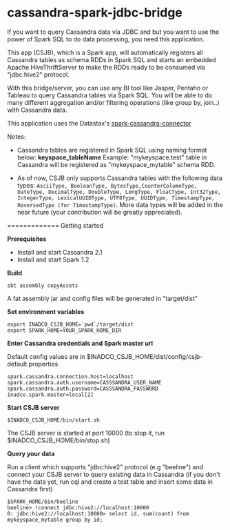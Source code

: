 

# cassandra-spark-jdbc-bridge
If you want to query Cassandra data via JDBC and but you want to use the power of Spark SQL to do data processing, you need this application.

This app (CSJB), which is a Spark app, will automatically registers all Cassandra tables as schema RDDs in Spark SQL and starts an embedded Apache HiveThriftServer to make the RDDs ready to be consumed via "jdbc:hive2" protocol.

With this bridge/server, you can use any BI tool like Jasper, Pentaho or Tableau to query Cassandra tables via Spark SQL. You will be able to do many different aggregation and/or filtering operations (like group by, join..) with Cassandra data.

This application uses the Datastax's [spark-cassandra-connector](https://github.com/datastax/spark-cassandra-connector) 

Notes: 

 - Cassandra tables are registered in Spark SQL using naming format below:
**keyspace_tableName**
Example: "mykeyspace.test" table in Cassandra will be registered as "mykeyspace_mytable" schema RDD.

 - As of now, CSJB only supports Cassandra tables with the following data types: `AsciiType, BooleanType, BytesType,CounterColumnType, DateType, DecimalType, DoubleType, LongType, FloatType, Int32Type, IntegerType, LexicalUUIDType, UTF8Type, UUIDType, TimestampType, ReversedType (for TimestampType)`. More data types will be added in the near future (your contribution will be greatly appreciated). 

=============
Getting started

**Prerequisites**
 - Install and start Cassandra 2.1
 - Install and start Spark 1.2
 
**Build**

    sbt assembly copyAssets

 A fat assembly jar and config files will be generated in "target/dist"
 
 **Set environment variables** 

    export INADCO_CSJB_HOME=`pwd`/target/dist
    export SPARK_HOME=YOUR_SPARK_HOME_DIR

 **Enter Cassandra credentials and Spark master url**
 
 Default config values are in $INADCO_CSJB_HOME/dist/config/csjb-default.properties

    spark.cassandra.connection.host=localhost
    spark.cassandra.auth.username=CASSSANDRA_USER_NAME
    spark.cassandra.auth.password=CASSSANDRA_PASSWORD
    inadco.spark.master=local[2]
    
**Start CSJB server** 

    $INADCO_CSJB_HOME/bin/start.sh

The CSJB server is started at port 10000 
(to stop it, run $INADCO_CSJB_HOME/bin/stop.sh)
    
**Query your data**

Run a client which supports "jdbc:hive2" protocol (e.g "beeline") and connect your CSJB server to query existing data in Cassandra (if you don't have the data yet, run cql and create a test table and insert some data in Cassandra first)

    $SPARK_HOME/bin/beeline
    beeline> !connect jdbc:hive2://localhost:10000
    0: jdbc:hive2://localhost:10000> select id, sum(count) from mykeyspace_mytable group by id;